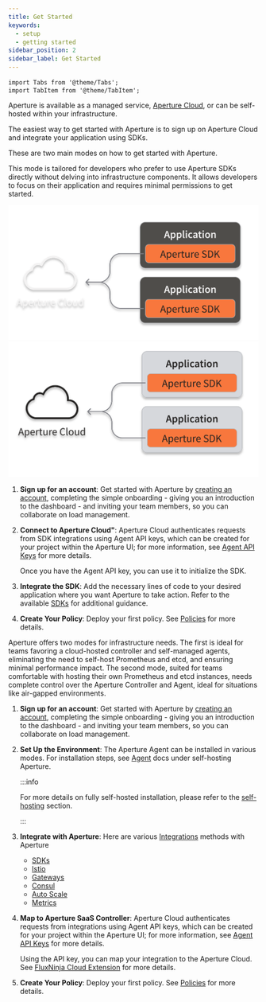 ```yaml
---
title: Get Started
keywords:
  - setup
  - getting started
sidebar_position: 2
sidebar_label: Get Started
---
```


```mdx-code-block
import Tabs from '@theme/Tabs';
import TabItem from '@theme/TabItem';
```

Aperture is available as a managed service, [Aperture Cloud][cloud], or can be
self-hosted within your infrastructure.

The easiest way to get started with Aperture is to sign up on Aperture Cloud and
integrate your application using SDKs.

These are two main modes on how to get started with Aperture.

<Tabs>

<TabItem value="Aperture for Serverless">

This mode is tailored for developers who prefer to use Aperture SDKs directly
without delving into infrastructure components. It allows developers to focus on
their application and requires minimal permissions to get started.

![Aperture Serverless Architecture](./assets/architecture/saas-dark.svg#gh-dark-mode-only)
![Aperture Serverless Architecture](./assets/architecture/saas-light.svg#gh-light-mode-only)

1. **Sign up for an account**: Get started with Aperture by [creating an
   account][sign-up], completing the simple onboarding - giving you an
   introduction to the dashboard - and inviting your team members, so you can
   collaborate on load management.
2. **Connect to Aperture Cloud"**: Aperture Cloud authenticates requests from
   SDK integrations using Agent API keys, which can be created for your project
   within the Aperture UI; for more information, see [Agent API
   Keys][agent-api-keys] for more details.

   Once you have the Agent API key, you can use it to initialize the SDK.

3. **Integrate the SDK**: Add the necessary lines of code to your desired
   application where you want Aperture to take action. Refer to the available
   [SDKs][sdks] for additional guidance.

4. **Create Your Policy**: Deploy your first policy. See [Policies][policies]
   for more details.

</TabItem>

<TabItem value="Aperture for Infrastructure">

Aperture offers two modes for infrastructure needs. The first is ideal for teams
favoring a cloud-hosted controller and self-managed agents, eliminating the need
to self-host Prometheus and etcd, and ensuring minimal performance impact. The
second mode, suited for teams comfortable with hosting their own Prometheus and
etcd instances, needs complete control over the Aperture Controller and Agent,
ideal for situations like air-gapped environments.

1. **Sign up for an account**: Get started with Aperture by [creating an
   account][sign-up], completing the simple onboarding - giving you an
   introduction to the dashboard - and inviting your team members, so you can
   collaborate on load management.

2. **Set Up the Environment**: The Aperture Agent can be installed in various
   modes. For installation steps, see [Agent][agent-docs] docs under
   self-hosting Aperture.

   :::info

   For more details on fully self-hosted installation, please refer to the
   [self-hosting][self-hosting] section.

   :::

3. **Integrate with Aperture**: Here are various [Integrations][integrations]
   methods with Aperture

   - [SDKs](../sdk/sdk.md)
   - [Istio](/self-hosting/integrations/istio/istio.md)
   - [Gateways](/self-hosting/integrations/gateway/gateway.md)
   - [Consul](/self-hosting/integrations/consul/consul.md)
   - [Auto Scale](/self-hosting/integrations/auto-scale/auto-scale.md)
   - [Metrics](/self-hosting/integrations/metrics/metrics.md)

4. **Map to Aperture SaaS Controller**: Aperture Cloud authenticates requests
   from integrations using Agent API keys, which can be created for your project
   within the Aperture UI; for more information, see [Agent API
   Keys][agent-api-keys] for more details.

   Using the API key, you can map your integration to the Aperture Cloud. See
   [FluxNinja Cloud Extension][cloud-extension] for more details.

5. **Create Your Policy**: Deploy your first policy. See [Policies][policies]
   for more details.

</TabItem>

</Tabs>

[cloud]: https://www.fluxninja.com/product
[self-hosting]: /self-hosting/self-hosting.md
[sign-up]: /get-started/sign-up.md
[policies]: /get-started/policies/policies.md
[cloud-extension]: /reference/fluxninja.md
[agent-api-keys]: /get-started/agent-api-keys/agent-api-keys.md
[agent-docs]: /self-hosting/agent/agent.md
[integrations]: /self-hosting/integrations/integrations.md
[sdks]: /sdk/sdk.md
